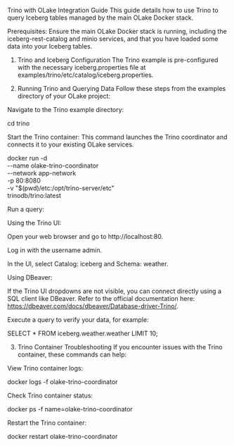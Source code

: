 Trino with OLake Integration Guide
This guide details how to use Trino to query Iceberg tables managed by the main OLake Docker stack.

Prerequisites: Ensure the main OLake Docker stack is running, including the iceberg-rest-catalog and minio services, and that you have loaded some data into your Iceberg tables.

1. Trino and Iceberg Configuration
The Trino example is pre-configured with the necessary iceberg.properties file at examples/trino/etc/catalog/iceberg.properties.

2. Running Trino and Querying Data
Follow these steps from the examples directory of your OLake project:

Navigate to the Trino example directory:

cd trino

Start the Trino container:
This command launches the Trino coordinator and connects it to your existing OLake services.

docker run -d \
  --name olake-trino-coordinator \
  --network app-network \
  -p 80:8080 \
  -v "$(pwd)/etc:/opt/trino-server/etc" \
  trinodb/trino:latest

Run a query:

Using the Trino UI:

Open your web browser and go to http://localhost:80.

Log in with the username admin.

In the UI, select Catalog: iceberg and Schema: weather.

Using DBeaver:

If the Trino UI dropdowns are not visible, you can connect directly using a SQL client like DBeaver. Refer to the official documentation here: https://dbeaver.com/docs/dbeaver/Database-driver-Trino/.

Execute a query to verify your data, for example:

SELECT * FROM iceberg.weather.weather LIMIT 10;

3. Trino Container Troubleshooting
If you encounter issues with the Trino container, these commands can help:

View Trino container logs:

docker logs -f olake-trino-coordinator

Check Trino container status:

docker ps -f name=olake-trino-coordinator

Restart the Trino container:

docker restart olake-trino-coordinator

